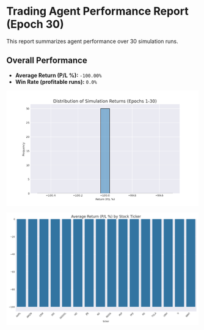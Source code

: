 # Trading Agent Performance Report (Epoch 30)

This report summarizes agent performance over 30 simulation runs.

## Overall Performance
- **Average Return (P/L %):** `-100.00%`
- **Win Rate (profitable runs):** `0.0%`

![Returns Distribution](epoch_30_returns_distribution.png)

![Performance by Ticker](epoch_30_performance_by_ticker.png)

